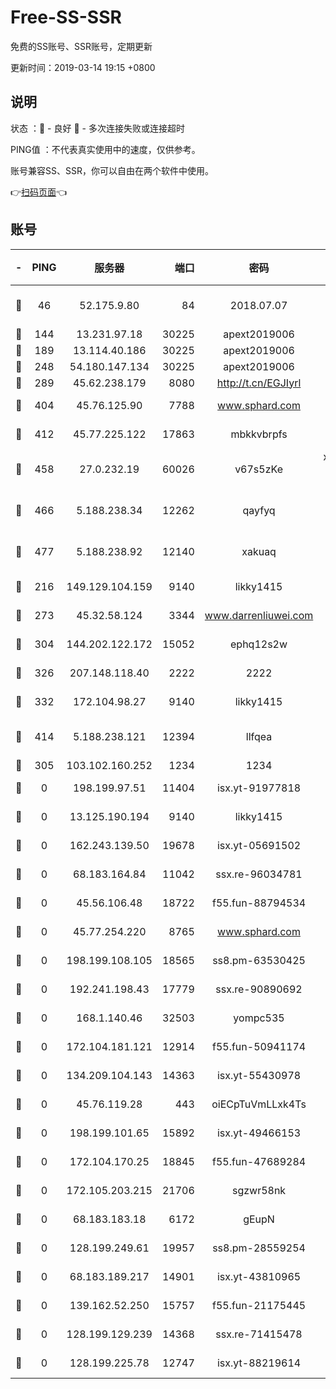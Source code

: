 # Free-SS-SSR

免费的SS账号、SSR账号，定期更新

更新时间：2019-03-14 19:15 +0800

## 说明

状态     ：🙂 - 良好 🙁 - 多次连接失败或连接超时

PING值   ：不代表真实使用中的速度，仅供参考。

账号兼容SS、SSR，你可以自由在两个软件中使用。

👉[扫码页面](https://liesauer.github.io/Free-SS-SSR/)👈

## 账号

|-|PING|服务器|端口|密码|加密方式|区域|
|:----:|:----:|:-----:|-----:|:----:|:----:|:----:|
|🙂|46|52.175.9.80|84|2018.07.07|chacha20-ietf-poly1305|HK|
|🙂|144|13.231.97.18|30225|apext2019006|chacha20|JP|
|🙂|189|13.114.40.186|30225|apext2019006|chacha20|JP|
|🙂|248|54.180.147.134|30225|apext2019006|chacha20|KR|
|🙂|289|45.62.238.179|8080|http://t.cn/EGJIyrl|rc4-md5|CA|
|🙂|404|45.76.125.90|7788|www.sphard.com|aes-256-cfb|AU|
|🙂|412|45.77.225.122|17863|mbkkvbrpfs|aes-256-cfb|GB|
|🙂|458|27.0.232.19|60026|v67s5zKe|xchacha20-ietf-poly1305|HK|
|🙂|466|5.188.238.34|12262|qayfyq|chacha20-ietf-poly1305|BR|
|🙂|477|5.188.238.92|12140|xakuaq|chacha20-ietf-poly1305|BR|
|🙂|216|149.129.104.159|9140|likky1415|aes-256-cfb|HK|
|🙂|273|45.32.58.124|3344|www.darrenliuwei.com|aes-256-cfb|JP|
|🙂|304|144.202.122.172|15052|ephq12s2w|aes-256-cfb|US|
|🙂|326|207.148.118.40|2222|2222|aes-256-cfb|SG|
|🙂|332|172.104.98.27|9140|likky1415|aes-256-cfb|JP|
|🙂|414|5.188.238.121|12394|llfqea|chacha20-ietf-poly1305|BR|
|🙁|305|103.102.160.252|1234|1234|rc4-md5|JP|
|🙁|0|198.199.97.51|11404|isx.yt-91977818|aes-256-cfb|US|
|🙁|0|13.125.190.194|9140|likky1415|aes-256-cfb|KR|
|🙁|0|162.243.139.50|19678|isx.yt-05691502|aes-256-cfb|US|
|🙁|0|68.183.164.84|11042|ssx.re-96034781|aes-256-cfb|US|
|🙁|0|45.56.106.48|18722|f55.fun-88794534|aes-256-cfb|US|
|🙁|0|45.77.254.220|8765|www.sphard.com|aes-256-cfb|SG|
|🙁|0|198.199.108.105|18565|ss8.pm-63530425|aes-256-cfb|US|
|🙁|0|192.241.198.43|17779|ssx.re-90890692|aes-256-cfb|US|
|🙁|0|168.1.140.46|32503|yompc535|aes-256-cfb|AU|
|🙁|0|172.104.181.121|12914|f55.fun-50941174|aes-256-cfb|SG|
|🙁|0|134.209.104.143|14363|isx.yt-55430978|aes-256-cfb|SG|
|🙁|0|45.76.119.28|443|oiECpTuVmLLxk4Ts|aes-256-cfb|AU|
|🙁|0|198.199.101.65|15892|isx.yt-49466153|aes-256-cfb|US|
|🙁|0|172.104.170.25|18845|f55.fun-47689284|aes-256-cfb|SG|
|🙁|0|172.105.203.215|21706|sgzwr58nk|aes-256-cfb|JP|
|🙁|0|68.183.183.18|6172|gEupN|aes-256-cfb|SG|
|🙁|0|128.199.249.61|19957|ss8.pm-28559254|aes-256-cfb|SG|
|🙁|0|68.183.189.217|14901|isx.yt-43810965|aes-256-cfb|SG|
|🙁|0|139.162.52.250|15757|f55.fun-21175445|aes-256-cfb|SG|
|🙁|0|128.199.129.239|14368|ssx.re-71415478|aes-256-cfb|SG|
|🙁|0|128.199.225.78|12747|isx.yt-88219614|aes-256-cfb|SG|
